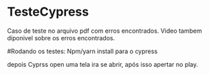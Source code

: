 # TesteCypress


Caso de teste no arquivo pdf com erros encontrados.
Video tambem diponivel sobre os erros encontrados.



#Rodando os testes:
Npm/yarn install para o cypress

depois Cyprss open
uma tela ira se abrir, após isso apertar no play.
